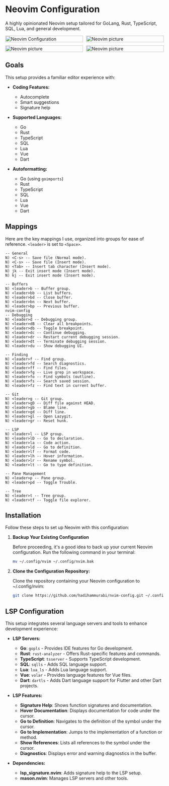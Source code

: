 # Neovim Configuration

A highly opinionated Neovim setup tailored for GoLang, Rust, TypeScript, SQL, Lua, and general development.


<div style="display: grid; grid-template-columns: repeat(2, 1fr); gap: 10px;">
  <img src="https://res.cloudinary.com/ds2haxmjz/image/upload/v1724737569/neovim/qxudg81qcuaprdhymwi1.png" alt="Neovim Configuration" style="width: 100%; height: auto;"/>
  <img src="https://res.cloudinary.com/ds2haxmjz/image/upload/v1724736388/neovim/gzcqwjoklqs3fcufs3i0.png" alt="Neovim picture" style="width: 100%; height: auto;"/>
  <img src="https://res.cloudinary.com/ds2haxmjz/image/upload/v1724736370/neovim/wygofkcr20xtedwyx8rr.png" alt="Neovim picture" style="width: 100%; height: auto;"/>
  <img src="https://res.cloudinary.com/ds2haxmjz/image/upload/v1724736336/neovim/qvrzb86jat6sgjy5cxtn.png" alt="Neovim picture" style="width: 100%; height: auto;"/>

</div>

## Goals

This setup provides a familiar editor experience with:

- **Coding Features:**
  - Autocomplete
  - Smart suggestions
  - Signature help

- **Supported Languages:**
  - Go
  - Rust
  - TypeScript
  - SQL
  - Lua
  - Vue
  - Dart

- **Autoformatting:**
  - Go (using `goimports`)
  - Rust
  - TypeScript
  - SQL
  - Lua
  - Vue
  - Dart

## Mappings

Here are the key mappings I use, organized into groups for ease of reference. `<leader>` is set to `<Space>`.

```plaintext
-- General
N) <C-s> -- Save file (Normal mode).
N) <C-s> -- Save file (Insert mode).
N) <Tab> -- Insert tab character (Insert mode).
N) jk -- Exit insert mode (Insert mode).
N) kj -- Exit insert mode (Insert mode).

-- Buffers
N) <leader>b -- Buffer group.
N) <leader>bb -- List buffers.
N) <leader>bd -- Close buffer.
N) <leader>bn -- Next buffer.
N) <leader>bp -- Previous buffer.
nvim-config
-- Debugging
N) <leader>d -- Debugging group.
N) <leader>dB -- Clear all breakpoints.
N) <leader>db -- Toggle breakpoint.
N) <leader>dc -- Continue debugging.
N) <leader>dr -- Restart current debugging session.
N) <leader>dt -- Terminate debugging session.
N) <leader>du -- Show debugging UI.

-- Finding
N) <leader>f -- Find group.
N) <leader>fd -- Search diagnostics.
N) <leader>ff -- Find files.
N) <leader>fg -- Live grep in workspace.
N) <leader>fo -- Find symbols (outline).
N) <leader>fs -- Search saved session.
N) <leader>fz -- Find text in current buffer.

-- Git
N) <leader>g -- Git group.
N) <leader>gD -- Diff file against HEAD.
N) <leader>gb -- Blame line.
N) <leader>gd -- Diff line.
N) <leader>gl -- Open Lazygit.
N) <leader>gr -- Reset hunk.

-- LSP
N) <leader>l -- LSP group.
N) <leader>lD -- Go to declaration.
N) <leader>la -- Code action.
N) <leader>ld -- Go to definition.
N) <leader>lf -- Format code.
N) <leader>lh -- Hover information.
N) <leader>lr -- Rename symbol.
N) <leader>lt -- Go to type definition.

-- Pane Management
N) <leader>p -- Pane group.
N) <leader>pd -- Toggle Trouble.

-- Tree
N) <leader>t -- Tree group.
N) <leader>tf -- Toggle file explorer.
```

## Installation

Follow these steps to set up Neovim with this configuration:

1. **Backup Your Existing Configuration**

    Before proceeding, it's a good idea to back up your current Neovim configuration. Run the following command in your terminal:

    ```bash
    mv ~/.config/nvim ~/.config/nvim.bak
    ```

2. **Clone the Configuration Repository:**

    Clone the repository containing your Neovim configuration to ~/.config/nvim:

    ```bash
    git clone https://github.com/hadihammurabi/nvim-config.git ~/.config/nvim
    ```

## LSP Configuration

This setup integrates several language servers and tools to enhance development experience:

- **LSP Servers:**
  - **Go**: `gopls` - Provides IDE features for Go development.
  - **Rust**: `rust-analyzer` - Offers Rust-specific features and commands.
  - **TypeScript**: `tsserver` - Supports TypeScript development.
  - **SQL**: `sqlls` - Adds SQL language support.
  - **Lua**: `lua_ls` - Adds Lua language support.
  - **Vue**: `volar` - Provides language features for Vue files.
  - **Dart**: `dartls` - Adds Dart language support for Flutter and other Dart projects. 

- **LSP Features:**
  - **Signature Help**: Shows function signatures and documentation.
  - **Hover Documentation**: Displays documentation for code under the cursor.
  - **Go to Definition**: Navigates to the definition of the symbol under the cursor.
  - **Go to Implementation**: Jumps to the implementation of a function or method.
  - **Show References**: Lists all references to the symbol under the cursor.
  - **Diagnostics**: Displays error and warning diagnostics in the buffer.

- **Dependencies:**
  - **lsp_signature.nvim**: Adds signature help to the LSP setup.
  - **mason.nvim**: Manages LSP servers and other tools.

